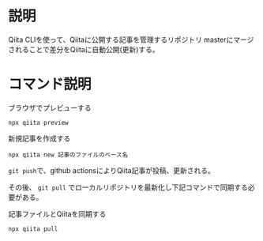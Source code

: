 # 説明
Qiita CLIを使って、Qiitaに公開する記事を管理するリポジトリ
masterにマージされることで差分をQiitaに自動公開(更新)する。

# コマンド説明
ブラウザでプレビューする
```shell:
npx qiita preview
```

新規記事を作成する
```shell:
npx qiita new 記事のファイルのベース名
```

`git push`で、github actionsによりQiita記事が投稿、更新される。

その後、
`git pull`
でローカルリポジトリを最新化し下記コマンドで同期する必要がある。

記事ファイルとQiitaを同期する
```shell:
npx qiita pull
```

